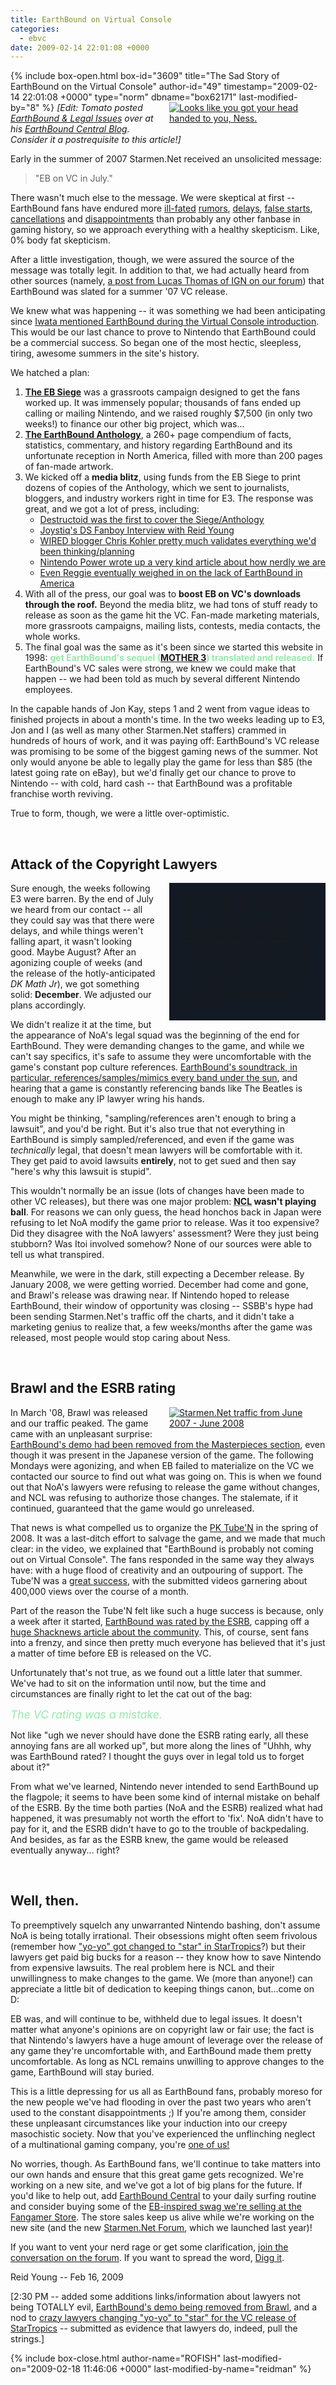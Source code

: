 ```yaml
---
title: EarthBound on Virtual Console
categories:
  - ebvc
date: 2009-02-14 22:01:08 +0000
---
```

{% include box-open.html box-id="3609" title="The Sad Story of EarthBound on the Virtual Console" author-id="49" timestamp="2009-02-14 22:01:08 +0000" type="norm" dbname="box62171" last-modified-by="8" %}
<a rel="lightbox" style="float: right; width: 250px; margin: 0 0 10px 20px;" href="http://starmen.net/ebvc/eb-no-vc-2.jpg"><img src="http://starmen.net/ebvc/eb-no-vc-2.thumb.jpg" alt="Looks like you got your head handed to you, Ness." title="Looks like you got your head handed to you, Ness." /></a>
<em>[Edit: Tomato posted <a href="http://earthboundcentral.com/2009/02/earthbound-legal-issues/">EarthBound & Legal Issues</a> over at his <a href="http://earthboundcentral.com">EarthBound Central Blog</a>. Consider it a postrequisite to this article!]</em>
<p>Early in the summer of 2007 Starmen.Net received an unsolicited message:</p>
<blockquote>"EB on VC in July."</blockquote>
<p>There wasn't much else to the message. We were skeptical at first -- EarthBound fans have endured more <a href="http://www.destructoid.com/surfer-girl-mother-earthbound-series-to-hit-us-on-wii-or-ds-61411.phtml">ill-fated</a> <a href="http://nintendo.joystiq.com/2006/07/13/earthbound-compilation-en-route/">rumors</a>, <a href="http://hijola.fobby.net/mother3/news.shtml">delays</a>, <a href="http://starmen.net/siteinfo/image/smnetinegm3.jpg">false starts</a>, <a href="http://starmen.net/eb64/cancellation/">cancellations</a> and <a href="http://forum.starmen.net/forum/Site/Newsroom/28924/first">disappointments</a> than probably any other fanbase in gaming history, so we approach everything with a healthy skepticism. Like, 0% body fat skepticism.</p>

<p>After a little investigation, though, we were assured the source of the message was totally legit. In addition to that, we had actually heard from other sources (namely, <a href="http://starmen.net/zomgoldforum/?t=msg&th=28393&start=0#msg_num_24">a post from Lucas Thomas of IGN on our forum</a>) that EarthBound was slated for a summer '07 VC release.</p>

<p>We knew what was happening -- it was something we had been anticipating since <a href="http://www.youtube.com/watch?v=zbvwwlC9BtU">Iwata mentioned EarthBound during the Virtual Console introduction</a>. This would be our last chance to prove to Nintendo that EarthBound could be a commercial success. So began one of the most hectic, sleepless, tiring, awesome summers in the site's history.</p>

<p>We hatched a plan:</p>

<ol>
<li><strong><a href="http://starmen.net/ebsiege">The EB Siege</a></strong> was a grassroots campaign designed to get the fans worked up. It was immensely popular; thousands of fans ended up calling or mailing Nintendo, and we raised roughly $7,500 (in only two weeks!) to finance our other big project, which was...</li>
<li><strong><a href="http://starmen.net/ebanthology">The EarthBound Anthology</a></strong>, a 260+ page compendium of facts, statistics, commentary, and history regarding EarthBound and its unfortunate reception in North America, filled with more than 200 pages of fan-made artwork.</li>
<li>We kicked off a <strong>media blitz</strong>, using funds from the EB Siege to print dozens of copies of the Anthology, which we sent to journalists, bloggers, and industry workers right in time for E3. The response was great, and we got a lot of press, including:
<ul>
<li><a href="http://www.destructoid.com/starmen-net-s-earthbound-anthology-34475.phtml">Destructoid was the first to cover the Siege/Anthology</a></li>
<li><a href="http://nintendo.joystiq.com/2007/08/28/ds-fanboy-interviews-starmen-nets-reid-young/">Joystiq's DS Fanboy Interview with Reid Young</a></li>
<li><a href="http://blog.wired.com/games/2007/09/earthbounds-lon.html">WIRED blogger Chris Kohler pretty much validates everything we'd been thinking/planning</a></li>
<li><a href="http://forum.starmen.net/forum/Site/Newsroom/37241/page/1/">Nintendo Power wrote up a very kind article about how nerdly we are</a></li>
<li><a href="http://forum.starmen.net/forum/Site/Newsroom/36371/first">Even Reggie eventually weighed in on the lack of EarthBound in America</a></li>
</ul></li>
<li>With all of the press, our goal was to <strong>boost EB on VC's downloads through the roof.</strong> Beyond the media blitz, we had tons of stuff ready to release as soon as the game hit the VC. Fan-made marketing materials, more grassroots campaigns, mailing lists, contests, media contacts, the whole works.</li>
<li>The final goal was the same as it's been since we started this website in 1998: <strong style="color: #96e8ab;">get EarthBound's sequel (<a href="http://mother3.fobby.net">MOTHER 3</a>) translated and released.</strong> If EarthBound's VC sales were strong, we knew we could make that happen -- we had been told as much by several different Nintendo employees.</li>
</ol>

<p>In the capable hands of Jon Kay, steps 1 and 2 went from vague ideas to finished projects in about a month's time. In the two weeks leading up to E3, Jon and I (as well as many other Starmen.Net staffers) crammed in hundreds of hours of work, and it was paying off: EarthBound's VC release was promising to be some of the biggest gaming news of the summer. Not only would anyone be able to legally play the game for less than $85 (the latest going rate on eBay), but we'd finally get our chance to prove to Nintendo -- with cold, hard cash -- that EarthBound was a profitable franchise worth reviving.</p>

<p>True to form, though, we were a little over-optimistic.</p><br />

<h2>Attack of the Copyright Lawyers</h2>

<p style="float: right; text-align: left; width: 210px; background-color: #131a23; padding: 20px; margin: 0 0 10px 20px; font-size: .9em;">As a side note, one of the sources which was keeping us updated re: EB on VC helped us to predict <a href="http://starmen.net/zomgoldforum/?t=msg&th=39718">all three of the major MOTHER-related Brawl announcements</a>.  We didn't publicly predict the Franklin Badge announcement because we were a little dubious, but everyone on staff was like 'wtf no way' when it came true, so we knew we had to go public with the other two predictions.</p>

<p>Sure enough, the weeks following E3 were barren. By the end of July we heard from our contact -- all they could say was that there were delays, and while things weren't falling apart, it wasn't looking good. Maybe August? After an agonizing couple of weeks (and the release of the hotly-anticipated <em>DK Math Jr</em>), we got something solid: <strong>December</strong>. We adjusted our plans accordingly.</p>

<p>We didn't realize it at the time, but the appearance of NoA's legal squad was the beginning of the end for EarthBound. They were demanding changes to the game, and while we can't say specifics, it's safe to assume they were uncomfortable with the game's constant pop culture references. <a href="http://earthboundcentral.com/2009/02/earthbound-music-similarities/">EarthBound's soundtrack, in particular, references/samples/mimics every band under the sun</a>, and hearing that a game is constantly referencing bands like The Beatles is enough to make any IP lawyer wring his hands.</p>

<p>You might be thinking, "sampling/references aren't enough to bring a lawsuit", and you'd be right. But it's also true that not everything in EarthBound is simply sampled/referenced, and even if the game was <em>technically</em> legal, that doesn't mean lawyers will be comfortable with it. They get paid to avoid lawsuits <strong>entirely</strong>, not to get sued and then say "here's why this lawsuit is stupid".</p>

<p>This wouldn't normally be an issue (lots of changes have been made to other VC releases), but there was one major problem: <strong><abbr title="Nintendo Company Ltd; a.k.a. Nintendo of Japan">NCL</abbr> wasn't playing ball</strong>. For reasons we can only guess, the head honchos back in Japan were refusing to let NoA modify the game prior to release. Was it too expensive? Did they disagree with the NoA lawyers' assessment? Were they just being stubborn? Was Itoi involved somehow? None of our sources were able to tell us what transpired.</p>

<p>Meanwhile, we were in the dark, still expecting a December release. By January 2008, we were getting worried. December had come and gone, and Brawl's release was drawing near. If Nintendo hoped to release EarthBound, their window of opportunity was closing -- SSBB's hype had been sending Starmen.Net's traffic off the charts, and it didn't take a marketing genius to realize that, a few weeks/months after the game was released, most people would stop caring about Ness.</p><br />

<h2>Brawl and the ESRB rating</h2>

<a rel="lightbox" style="float: right; width: 250px; margin: 0 0 10px 20px;" href="http://starmen.net/ebvc/smnet-stats-brawl-esrb.png"><img src="http://starmen.net/ebvc/smnet-stats-brawl-esrb.thumb.jpg" alt="Starmen.Net traffic from June 2007 - June 2008" title="Starmen.Net traffic from June 2007 - June 2008" /></a>

<p>In March '08, Brawl was released and our traffic peaked. The game came with an unpleasant surprise: <a href="http://forum.starmen.net/forum/Site/Newsroom/44268/first">EarthBound's demo had been removed from the Masterpieces section</a>, even though it was present in the Japanese version of the game. The following Mondays were agonizing, and when EB failed to materialize on the VC we contacted our source to find out what was going on. This is when we found out that NoA's lawyers were refusing to release the game without changes, and NCL was refusing to authorize those changes. The stalemate, if it continued, guaranteed that the game would go unreleased.</p>

<p>That news is what compelled us to organize the <a href="http://starmen.net/ebsiege/pktuben/">PK Tube'N</a> in the spring of 2008. It was a last-ditch effort to salvage the game, and we made that much clear: in the video, we explained that "EarthBound is probably not coming out on Virtual Console". The fans responded in the same way they always have: with a huge flood of creativity and an outpouring of support. The Tube'N was a <a href="http://www.youtube.com/watch?v=06R8sAo82n8">great success</a>, with the submitted videos garnering about 400,000 views over the course of a month.</p>

<p>Part of the reason the Tube'N felt like such a huge success is because, only a week after it started, <a href="http://forum.starmen.net/forum/Site/Newsroom/46159/first">EarthBound was rated by the ESRB</a>, capping off a <a href="http://www.shacknews.com/featuredarticle.x?id=850">huge Shacknews article about the community</a>. This, of course, sent fans into a frenzy, and since then pretty much everyone has believed that it's just a matter of time before EB is released on the VC.</p>

<p>Unfortunately that's not true, as we found out a little later that summer. We've had to sit on the information until now, but the time and circumstances are finally right to let the cat out of the bag:</p>

<p><em style="font-size: 1.25em; color:  #96e8ab;">The VC rating was a mistake.</em></p>

<p>Not like "ugh we never should have done the ESRB rating early, all these annoying fans are all worked up", but more along the lines of "Uhhh, why was EarthBound rated? I thought the guys over in legal told us to forget about it?"</p>

<p>From what we've learned, Nintendo never intended to send EarthBound up the flagpole; it seems to have been some kind of internal mistake on behalf of the ESRB. By the time both parties (NoA and the ESRB) realized what had happened, it was presumably not worth the effort to 'fix'. NoA didn't have to pay for it, and the ESRB didn't have to go to the trouble of backpedaling. And besides, as far as the ESRB knew, the game would be released eventually anyway... right?</p><br />

<h2>Well, then.</h2>

<p>To preemptively squelch any unwarranted Nintendo bashing, don't assume NoA is being totally irrational. Their obsessions might often seem frivolous (remember how <a href="http://en.wikipedia.org/wiki/StarTropics">"yo-yo" got changed to "star" in StarTropics</a>?) but their lawyers get paid big bucks for a reason -- they know how to save Nintendo from expensive lawsuits. The real problem here is NCL and their unwillingness to make changes to the game. We (more than anyone!) can appreciate a little bit of dedication to keeping things canon, but...come on D:</p>

<p>EB was, and will continue to be, withheld due to legal issues. It doesn't matter what anyone's opinions are on copyright law or fair use; the fact is that Nintendo's lawyers have a huge amount of leverage over the release of any game they're uncomfortable with, and EarthBound made them pretty uncomfortable. As long as NCL remains unwilling to approve changes to the game, EarthBound will stay buried.</p>

<p>This is a little depressing for us all as EarthBound fans, probably moreso for the new people we've had flooding in over the past two years who aren't used to the constant disappointments ;) If you're among them, consider these unpleasant circumstances like your induction into our creepy masochistic society. Now that you've experienced the unflinching neglect of a multinational gaming company, you're <a href="http://starmen.net/cult">one of us!</a></p>

<p>No worries, though. As EarthBound fans, we'll continue to take matters into our own hands and ensure that this great game gets recognized. We're working on a new site, and we've got a lot of big plans for the future. If you'd like to help out, add <a href="http://earthboundcentral.com/">EarthBound Central</a> to your daily surfing routine and consider buying some of the <a href="http://fangamer.net">EB-inspired swag we're selling at the Fangamer Store</a>. The store sales keep us alive while we're working on the new site (and the new <a href="http://forum.starmen.net">Starmen.Net Forum</a>, which we launched last year)!</p>

<div style="float: right; margin: 0 0 0 1em;"><digg src="nintendo/The_Sad_Story_of_Earthbound_on_the_Virtual_Console" /></div><p>If you want to vent your nerd rage or get some clarification, <a href="http://forum.starmen.net/forum/Site/Newsroom/406008611/first">join the conversation on the forum</a>. If you want to spread the word, <a href="http://digg.com/nintendo/The_Sad_Story_of_Earthbound_on_the_Virtual_Console">Digg it</a>.</p>

<p>Reid Young -- Feb 16, 2009</p>

<p>[2:30 PM -- added some additions links/information about lawyers not being TOTALLY evil, <a href="http://forum.starmen.net/forum/Site/Newsroom/44268/first">EarthBound's demo being removed from Brawl</a>, and a nod to <a href="http://en.wikipedia.org/wiki/StarTropics">crazy lawyers changing "yo-yo" to "star" for the VC release of StarTropics</a> -- submitted as evidence that lawyers do, indeed, pull the strings.]</p>
{% include box-close.html author-name="ROFISH" last-modified-on="2009-02-18 11:46:06 +0000" last-modified-by-name="reidman" %}
